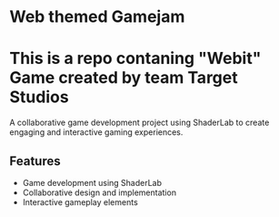 # Web themed Gamejam
# This is a repo contaning "Webit" Game created by team Target Studios


A collaborative game development project using ShaderLab to create engaging and interactive gaming experiences.

## Features
- Game development using ShaderLab
- Collaborative design and implementation
- Interactive gameplay elements




